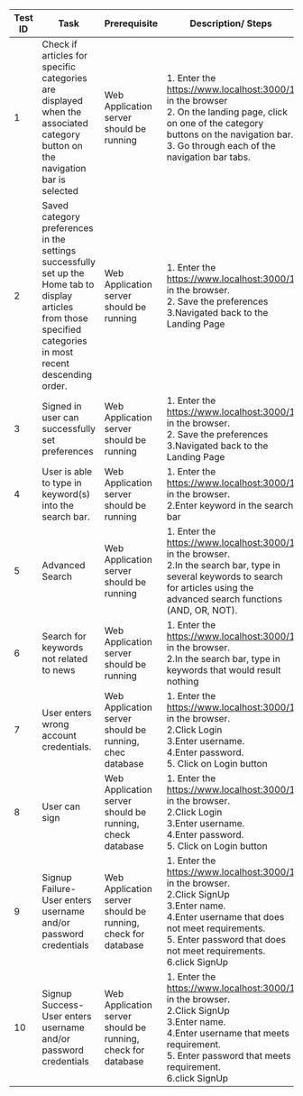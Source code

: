 | Test ID | Task | Prerequisite| Description/ Steps | Expected Output|
| ------- | ---- | ------------| ------------------ | -------------- |
| 1 | Check if articles for specific categories are displayed when the associated category button on the navigation bar is selected|Web Application server should be running|1. Enter the https://www.localhost:3000/1 in the browser <br> 2. On the landing page, click on one of the category buttons on the navigation bar.<br> 3. Go through each of the navigation bar tabs.| Articles are displayed|
| 2 |Saved category preferences in the settings successfully set up the Home tab to display articles from those specified categories in most recent descending order.| Web Application server should be running	|1. Enter the https://www.localhost:3000/1 in the browser.<br>2. Save the preferences<br>3.Navigated back to the Landing Page| Updated articles according to specified category in descending order|
| 3 | Signed in user can successfully set preferences| Web Application server should be running| 1. Enter the https://www.localhost:3000/1 in the browser.<br>2. Save the preferences<br>3.Navigated back to the Landing Page | Updated preference according to user|
| 4 | User is able to type in keyword(s) into the search bar. | Web Application server should be running| 1. Enter the https://www.localhost:3000/1 in the browser.<br>2.Enter keyword in the search bar | Search results in updated keyword |
| 5 | Advanced Search | Web Application server should be running| 1. Enter the https://www.localhost:3000/1 in the browser.<br>2.In the search bar, type in several keywords to search for articles using the advanced search functions (AND, OR, NOT). | Search results in updated multiple keywords  |
| 6 | Search for keywords not related to news | Web Application server should be running|  1. Enter the https://www.localhost:3000/1 in the browser.<br>2.In the search bar, type in keywords that would result nothing | Updates a message saying No Result |
| 7 |User enters wrong account credentials. | Web Application server should be running, chec database	|  1. Enter the https://www.localhost:3000/1 in the browser.<br>2.Click Login<br>3.Enter username.<br>4.Enter password.<br>5. Click on Login button | Login access should not be granted |
| 8 | User can sign  | Web Application server should be running, check database| 1. Enter the https://www.localhost:3000/1 in the browser.<br>2.Click Login<br>3.Enter username.<br>4.Enter password.<br>5. Click on Login button  | Login access granted, directed to the News Portal |
| 9 | Signup Failure- User enters username and/or password credentials  | Web Application server should be running, check for database| 1. Enter the https://www.localhost:3000/1 in the browser.<br>2.Click SignUp<br>3.Enter name.<br>4.Enter username that does not meet requirements.<br>5. Enter password that does not meet requirements.<br>6.click SignUp| User will not be registered |
| 10 | Signup Success- User enters username and/or password credentials  | Web Application server should be running, check for database| 1. Enter the https://www.localhost:3000/1 in the browser.<br>2.Click SignUp<br>3.Enter name.<br>4.Enter username that meets requirement.<br>5. Enter password that meets requirement.<br>6.click SignUp | User will be registered |
